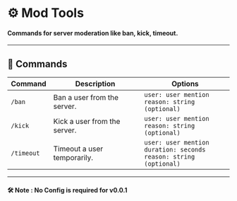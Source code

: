 # ⚙️ Mod Tools  
#### Commands for server moderation like ban, kick, timeout.

---

## 📜 Commands  

| Command   | Description                  | Options                       |
|-----------|------------------------------|-------------------------------|
| `/ban`    | Ban a user from the server.  | `user: user mention`<br>`reason: string (optional)` |
| `/kick`   | Kick a user from the server. | `user: user mention`<br>`reason: string (optional)` |
| `/timeout` | Timeout a user temporarily.  | `user: user mention`<br>`duration: seconds`<br>`reason: string (optional)` |

---

#### 🛠️ Note : No Config is required for v0.0.1
